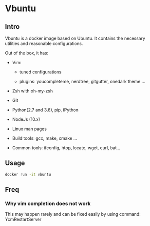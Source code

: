 # Vbuntu

## Intro

Vbuntu is a docker image based on Ubuntu. It contains the necessary utilities and reasonable configurations.

Out of the box, it has:

* Vim:

  * tuned configurations

  * plugins: youcompleteme, nerdtree, gitgutter, onedark theme ...

* Zsh with oh-my-zsh

* Git

* Python(2.7 and 3.6), pip, iPython

* NodeJs (10.x)

* Linux man pages

* Build tools: gcc, make, cmake ...

* Common tools: ifconfig, htop, locate, wget, curl, bat...

## Usage

```bash
docker run -it vbuntu
```

## Freq

### Why vim completion does not work

This may happen rarely and can be fixed easily by using command: YcmRestartServer
